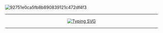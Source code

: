![92751e0ca5fb8b890839121c472df4f3](https://github.com/user-attachments/assets/3dd58cff-0fe8-4f7e-a89f-d9d814030245)

___
<p align="center">
  <a href="https://git.io/typing-svg">
    <img src="https://readme-typing-svg.herokuapp.com?font=Poppins&size=36&pause=900&color=0000FF&center=true&vCenter=true&width=800&height=60&lines=Hello!;I'm+Muhamad+Iqbal+Al+Kautsar.;Student+Developer+at+Esa+Unggul+University.;Passionate+about+Code+%26+Math.;Welcome+to+my+GitHub+profile!" alt="Typing SVG" />
  </a>
</p>

___




